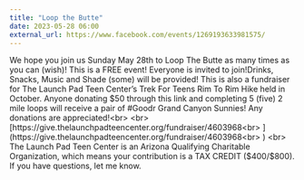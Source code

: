 ```yaml
---
title: "Loop the Butte"
date: 2023-05-28 06:00
external_url: https://www.facebook.com/events/1269193633981575/
---
```

We hope you join us Sunday May 28th to Loop The Butte as many times as you can (wish)! This is a FREE event! Everyone is invited to join!Drinks, Snacks, Music and Shade (some) will be provided! This is also a fundraiser for The Launch Pad Teen Center’s Trek For Teens Rim To Rim Hike held in October. Anyone donating $50 through this link and completing 5 (five) 2 mile loops will receive a pair of #Goodr Grand Canyon Sunnies! Any donations are appreciated!<br>
  <br>
  [https://give.thelaunchpadteencenter.org/fundraiser/4603968<br>
](https://give.thelaunchpadteencenter.org/fundraiser/4603968<br>
)  <br>
  The Launch Pad Teen Center is an Arizona Qualifying Charitable Organization, which means your contribution is a TAX CREDIT ($400/$800). If you have questions, let me know.<br>
  <br>
  
